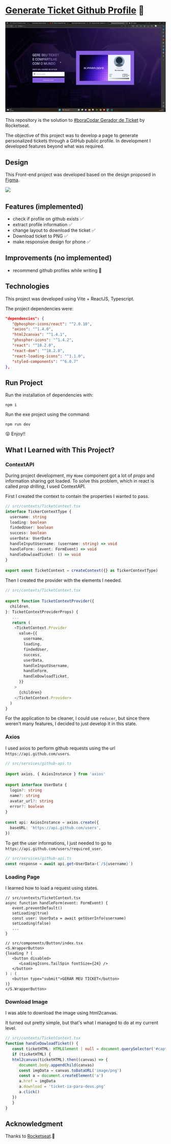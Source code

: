 # [Generate Ticket Github Profile](https://ticket-generator-4u4j3iosn-matheus1714.vercel.app/) 🚀

![project-01](img/animation.gif)

This repository is the solution to [#boraCodar Gerador de Ticket](https://www.rocketseat.com.br/boracodar) by Rocketseat.

The objective of this project was to develop a page to generate personalized tickets through a GitHub public profile. In development I developed features beyond what was required.

## Design

This Front-end project was developed based on the design proposed in [Figma](https://www.figma.com/file/CSTKpUmeynJKA1Nwq44Hgt/Gerador-de-Ticket---Desafio-33-(Community)?type=design&node-id=3%3A377&mode=design&t=G3YtpME97TnpgN25-1).

![](img/Figma.gif)

## Features (implemented)

* check if profile on github exists ✅
* extract profile information ✅
* change layout to download the ticket ✅
* Download ticket to PNG ✅
* make responsive design for phone ✅

## Improvements (no implemented)

* recommend github profiles while writing 🔮

## Technologies

This project was developed using Vite + ReactJS, Typescript.

The project dependencies were:

```json
"dependencies": {
   "@phosphor-icons/react": "^2.0.10",
   "axios": "^1.4.0",
   "html2canvas": "^1.4.1",
   "phosphor-icons": "^1.4.2",
   "react": "^18.2.0",
   "react-dom": "^18.2.0",
   "react-loading-icons": "^1.1.0",
   "styled-components": "^6.0.7"
},
```

## Run Project

Run the installation of dependencies with:

```shell
npm i
```

Run the exe project using the command:

```shell
npm run dev
```

😝 Enjoy!!

## What I Learned with This Project?

### ContextAPI

During project development, my `Home` component got a lot of _props_ and information sharing got loaded. To solve this problem, which in react is called _prop drilling_, I used ContextAPI.

First I created the context to contain the properties I wanted to pass.

```ts
// src/contexts/TicketContext.tsx
interface TickerContextType {
  username: string
  loading: boolean
  findedUser: boolean
  success: boolean
  userData: UserData
  handleInputUsername: (username: string) => void
  handleForm: (event: FormEvent) => void
  handleDowloadTicket: () => void
}

export const TicketContext = createContext({} as TickerContextType)

```

Then I created the provider with the elements I needed.
```ts
// src/contexts/TicketContext.tsx

export function TicketContextProvider({
  children,
}: TicketContextProviderProps) {
   ...
   return (
    <TicketContext.Provider
      value={{
        username,
        loading,
        findedUser,
        success,
        userData,
        handleInputUsername,
        handleForm,
        handleDowloadTicket,
      }}
    >
      {children}
    </TicketContext.Provider>
  )
}
```

For the application to be cleaner, I could use `reducer`, but since there weren't many features, I decided to just develop it in this state.

### Axios

I used axios to perform github requests using the url `https://api.github.com/users`.

```ts
// src/services/github-api.ts

import axios, { AxiosInstance } from 'axios'

export interface UserData {
  login?: string
  name?: string
  avatar_url?: string
  error?: boolean
}

const api: AxiosInstance = axios.create({
  baseURL: 'https://api.github.com/users',
})
```

To get the user informations, I just needed to go to `https://api.github.com/users/required_user`.

```ts
// src/services/github-api.ts
const response = await api.get<UserData>(`/${username}`)
```

### Loading Page

I learned how to load a request using states.

```tsx
// src/contexts/TicketContext.tsx
async function handleForm(event: FormEvent) {
   event.preventDefault()
   setLoading(true)
   const user: UserData = await getUserInfo(username)
   setLoading(false)
   ...
}
```

```tsx
// src/components/Button/index.tsx
<S.WrapperButton>
{loading ? (
   <button disabled>
      <LoadingIcons.TailSpin fontSize={24} />
   </button>
) : (
   <button type="submit">GERAR MEU TICKET</button>
)}
</S.WrapperButton>
```

### Download Image

I was able to download the image using html2canvas.

It turned out pretty simple, but that's what I managed to do at my current level.

```ts
// src/contexts/TicketContext.tsx
function handleDowloadTicket() {
   const ticketHTML: HTMLElement | null = document.querySelector('#capture')
   if (ticketHTML) {
   html2canvas(ticketHTML).then((canvas) => {
      document.body.appendChild(canvas)
      const imgData = canvas.toDataURL('image/png')
      const a = document.createElement('a')
      a.href = imgData
      a.download = 'ticket-ia-para-devs.png'
      a.click()
   })
   }
}
```

## Acknowledgment

Thanks to [Rocketseat](https://www.rocketseat.com.br/).🚀
